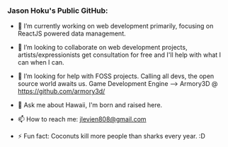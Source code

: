 ### Jason Hoku's Public GitHub:

- 🔭 I’m currently working on web development primarily, focusing on ReactJS powered data management.

- 👯 I’m looking to collaborate on web development projects, artists/expressionists get consultation for free and I'll help with what I can when I can.

- 🤔 I’m looking for help with FOSS projects. Calling all devs, the open source world awaits us.  Game Development Engine --> Armory3D @ https://github.com/armory3d/ 

- 💬 Ask me about Hawaii, I'm born and raised here.

- 📫 How to reach me: jlevien808@gmail.com 

- ⚡ Fun fact: Coconuts kill more people than sharks every year. :D
